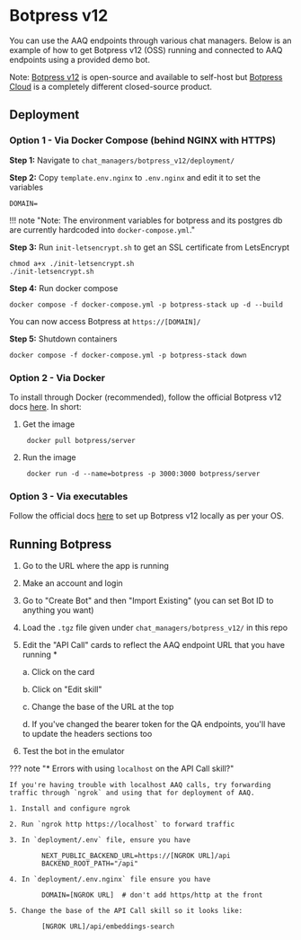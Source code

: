 # Botpress v12

You can use the AAQ endpoints through various chat managers. Below is an example of how to get Botpress v12 (OSS) running and connected to AAQ endpoints using a provided demo bot.

Note: [Botpress v12](https://github.com/botpress/v12/) is open-source and available to self-host but [Botpress Cloud](https://botpress.com/) is a completely different closed-source product.

## Deployment

### Option 1 - Via Docker Compose (behind NGINX with HTTPS)

**Step 1:** Navigate to `chat_managers/botpress_v12/deployment/`

**Step 2:** Copy `template.env.nginx` to `.env.nginx` and edit it to set the variables

    DOMAIN=

!!! note "Note: The environment variables for botpress and its postgres db are currently hardcoded into `docker-compose.yml`."

**Step 3:** Run `init-letsencrypt.sh` to get an SSL certificate from LetsEncrypt

    chmod a+x ./init-letsencrypt.sh
    ./init-letsencrypt.sh

**Step 4:** Run docker compose

    docker compose -f docker-compose.yml -p botpress-stack up -d --build

You can now access Botpress at `https://[DOMAIN]/`

**Step 5:** Shutdown containers

    docker compose -f docker-compose.yml -p botpress-stack down

### Option 2 - Via Docker

To install through Docker (recommended), follow the official Botpress v12 docs [here](https://hub.docker.com/r/botpress/server). In short:

1. Get the image

        docker pull botpress/server

2. Run the image

        docker run -d --name=botpress -p 3000:3000 botpress/server


### Option 3 - Via executables

Follow the official docs [here](https://v12.botpress.com/) to set up Botpress v12 locally as per your OS.

## Running Botpress

1. Go to the URL where the app is running
2. Make an account and login
3. Go to "Create Bot" and then "Import Existing" (you can set Bot ID to anything you want)
4. Load the `.tgz` file given under `chat_managers/botpress_v12/` in this repo
5. Edit the "API Call" cards to reflect the AAQ endpoint URL that you have running *

    a. Click on the card

    b. Click on "Edit skill"

    c. Change the base of the URL at the top

    d. If you've changed the bearer token for the QA endpoints, you'll have to update the headers sections too

6. Test the bot in the emulator

??? note "* Errors with using `localhost` on the API Call skill?"

    If you're having trouble with localhost AAQ calls, try forwarding traffic through `ngrok` and using that for deployment of AAQ.

    1. Install and configure ngrok

    2. Run `ngrok http https://localhost` to forward traffic

    3. In `deployment/.env` file, ensure you have

            NEXT_PUBLIC_BACKEND_URL=https://[NGROK URL]/api
            BACKEND_ROOT_PATH="/api"

    4. In `deployment/.env.nginx` file ensure you have

            DOMAIN=[NGROK URL]  # don't add https/http at the front

    5. Change the base of the API Call skill so it looks like:

            [NGROK URL]/api/embeddings-search
